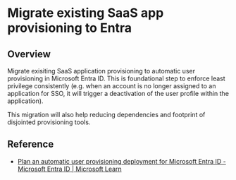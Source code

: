 #  Migrate existing SaaS app provisioning to Entra

## Overview

Migrate exisiting SaaS application provisioning to automatic user provisioning in Microsoft Entra ID.  This is foundational step to enforce least privilege consistently (e.g. when an account is no longer assigned to an application for SSO, it will trigger a deactivation of the user profile within the application).

This migration will also help reducing dependencies and footprint of disjointed provisioning tools.

## Reference

* [Plan an automatic user provisioning deployment for Microsoft Entra ID - Microsoft Entra ID | Microsoft Learn](https://learn.microsoft.com/entra/identity/app-provisioning/plan-auto-user-provisioning)
